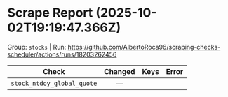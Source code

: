 # Scrape Report (2025-10-02T19:19:47.366Z)

Group: `stocks`  |  Run: https://github.com/AlbertoRoca96/scraping-checks-scheduler/actions/runs/18203262456

| Check | Changed | Keys | Error |
|---|:---:|:--|:--|
| `stock_ntdoy_global_quote` | — |  |  |
